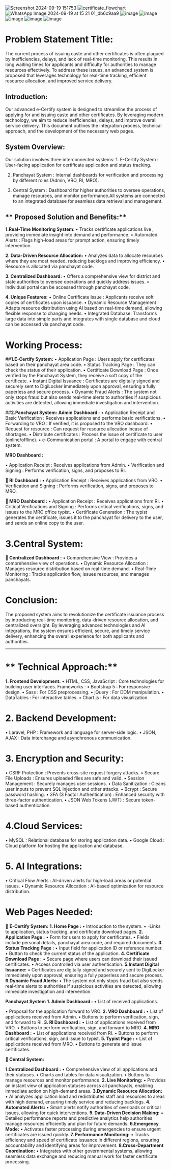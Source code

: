 ![Screenshot 2024-09-19 151753](https://github.com/user-attachments/assets/409bd1a0-cd08-49ee-b2ef-0f08f0a67128)
![certificate_flowchart](https://github.com/user-attachments/assets/b6763067-0042-41e3-8e6a-72856a96565e)
![WhatsApp Image 2024-09-19 at 15 21 01_db6c9aa9](https://github.com/user-attachments/assets/b3496be9-6aa5-4d13-bcdd-f10d137f52e3)
![image](https://github.com/user-attachments/assets/fb4567e7-321f-4e4a-812b-441dc9c723d4)
![image](https://github.com/user-attachments/assets/c34f365a-c056-4061-8fa3-5a2af3c37439)
![image](https://github.com/user-attachments/assets/7658ffb9-86bb-47a3-b380-a9333326c91d)
![image](https://github.com/user-attachments/assets/c807d467-96a7-4bf4-9fa3-bffda8fd2099)
![image](https://github.com/user-attachments/assets/f41b7c17-3f49-428e-a47a-fa886f18d436)

# **Problem Statement Title:**
The current process of issuing caste and other certificates is often plagued by inefficiencies, delays, and lack of real-time monitoring. This results in long waiting times for applicants and difficulty for authorities to manage resources effectively. To address these issues, an advanced system is proposed that leverages technology for real-time tracking, efficient resource allocation, and improved service delivery.

## **Introduction:**
Our advanced e-Certify  system is designed to streamline the process of applying for and issuing caste and other certificates. By leveraging modern technology, we aim to reduce inefficiencies, delays, and improve overall service delivery. This document outlines the integration process, technical approach, and the development of the necessary web pages.

## **System Overview:**
Our solution involves three interconnected systems:                                                                                                                                                 1.   E-Certify System  : User-facing application for certificate application and status tracking.

2.   Panchayat System  : Internal dashboards for verification and processing by different roles (Admin, VRO, RI, MRO).
   
3.   Central System  : Dashboard for higher authorities to oversee operations, manage resources, and monitor performance.All systems are connected to an integrated database for seamless data retrieval and management.

## ** Proposed Solution and Benefits:**

 **1.Real-Time Monitoring System**:
•	Tracks certificate applications live  , providing immediate insight into demand and performance.
•	Automated Alerts  : Flags high-load areas for prompt action, ensuring timely intervention.

  **2. Data-Driven Resource Allocation:**
•	Analyzes data   to allocate resources where they are most needed, reducing backlogs and improving efficiency.
•	Resource is allocated via panchayat code.

 **3. Centralized Dashboard:**
•	Offers a comprehensive view   for district and state authorities to oversee operations and quickly address issues.
•	Individual portal can be accessed through panchayat code.

   **4. Unique Features:**
•	Online Certificate Issue  : Applicants receive soft copies of certificates upon issuance.
•	Dynamic Resource Management  : Adapts resource distribution using AI based on real-time demand, allowing flexible response to changing needs.
•	Integrated   Database: Transforms large data into simple parts and integrates with single database and cloud can be accessed via panchayat code.


# **Working Process:**

##**1.E-Certify System:**
•	Application Page  : Users apply for certificates based on their panchayat area code.
•	Status Tracking Page  : They can check the status of their application.
•	Certificate Download Page  : Once verified by the Panchayat System, they receive a soft copy of the certificate.
•	Instant Digital Issuance : Certificates are digitally signed and securely sent to DigiLocker immediately upon approval, ensuring a fully paperless and secure process.
•	Dynamic Fraud Alerts : The system not only stops fraud but also sends real-time alerts to authorities if suspicious activities are detected, allowing immediate investigation and intervention.


##**2.Panchayat System:**
	**Admin Dashboard  :**
•	Application Receipt and Basic Verification  : Receives applications and performs basic verifications.
•	Forwarding to VRO  : If verified, it is proposed to the VRO dashboard.
•	Request for resource : Can request for resource allocation incase of shortages.
•	Distribute certificates : Process the issue of certificate to user (online/offline).
•	e-Communication portal : A portal to engage with central system.

**MRO Dashboard  :**

•	Application Receipt  : Receives applications from Admin.
•	Verification and Signing  : Performs verification, signs, and proposes to RI.

 **	RI Dashboard :**
•	Application Receipt  : Receives applications from VRO.
•	Verification and Signing  : Performs verification, signs, and proposes to MRO.

**	MRO Dashboard  :**
•	Application Receipt  : Receives applications from RI.
•	Critical Verifications and Signing  : Performs critical verifications, signs, and issues to the MRO office typist.
•	Certificate Generation  : The typist generates the certificate, issues it to the panchayat for delivery to the user, and sends an online copy to the user.

# **3.Central System:**

**	Centralized Dashboard  :**
•	Comprehensive View  : Provides a comprehensive view of operations.
•	Dynamic Resource Allocation  : Manages resource distribution based on real-time demand.
•	Real-Time Monitoring  : Tracks application flow, issues resources, and manages panchayats.


# **Conclusion:**
The proposed system aims to revolutionize the certificate issuance process by introducing real-time monitoring, data-driven resource allocation, and centralized oversight. By leveraging advanced technologies and AI integrations, the system ensures efficient, secure, and timely service delivery, enhancing the overall experience for both applicants and authorities.

---

# ** Technical Approach:**

  **1. Frontend Development:**
•	HTML, CSS, JavaScript  : Core technologies for building user interfaces.
Frameworks  :
•	Bootstrap 5  : For responsive design.
•	Sass  : For CSS preprocessing.
•	jQuery  : For DOM manipulation.
•	DataTables  : For interactive tables.
•	Chart.js  : For data visualization.

 # **2. Backend Development:**
•	Laravel, PHP  : Framework and language for server-side logic.
•	JSON, AJAX  : Data interchange and asynchronous communication.

 # **3. Encryption and Security:**
•	CSRF Protection  : Prevents cross-site request forgery attacks.
•	Secure File Uploads  : Ensures uploaded files are safe and valid.
•	Session Management  : Securely manages user sessions.
•	Data Sanitization  : Cleans user inputs to prevent SQL injection and other attacks.
•	Bcrypt  : Secure password hashing.
•	3FA (3 Factor Authentication)  : Enhanced security with three-factor authentication.
•	JSON Web Tokens (JWT)  : Secure token-based authentication.

  # **4.Cloud Services:**
•	MySQL  : Relational database for storing application data.
•	Google Cloud  : Cloud platform for hosting the application and database.


# **5. AI Integrations:**
•	Critical Flow Alerts  : AI-driven alerts for high-load areas or potential issues.
•	Dynamic Resource Allocation  : AI-based optimization for resource distribution.

 
# **Web Pages Needed:**

	**E-Certify System:**
                **1.   Home Page  :**
•	Introduction to the system.
•	-Links to application, status tracking, and certificate download pages.
                  **2.   Application Page  :**
•	Form for users to apply for certificates.
•	Fields include personal details, panchayat area code, and required documents.
                 **3.   Status Tracking Page  :**
•	Input field for application ID or reference number.
•	Button to check the current status of the application.
                 **4.   Certificate Download Page  :**
•	Secure page where users can download their issued certificates.
•	Access controlled via user authentication.
                  **5.Instant Digital Issuance:**
•	Certificates are digitally signed and securely sent to DigiLocker immediately upon approval, ensuring a fully paperless and secure process.
                   **6.Dynamic Fraud Alerts:**
•	The system not only stops fraud but also sends real-time alerts to authorities if suspicious activities are detected, allowing immediate investigation and intervention.

**Panchayat System**
                  **1.   Admin Dashboard  :**
•	List of received applications.

•	Proposal  for the application forward to VRO.
                  **2.   VRO Dashboard  :**
•	List of applications received from Admin.
•	Buttons to perform verification, sign, and forward to RI.
                  **3.   RI Dashboard  :**
•	List of applications received from VRO.
•	Buttons to perform verification, sign, and forward to MRO.
                     **4.   MRO Dashboard  :**
•	List of applications received from RI.
•	Buttons to perform critical verifications, sign, and issue to typist.
                  **5.   Typist Page  :**
•	List of applications received from MRO.
•	Buttons to generate and issue certificates.


**	Central System:**

**1.Centralized Dashboard  :**
•	Comprehensive view of all applications and their statuses.
•	Charts and tables for data visualization.
•	Buttons to manage resources and monitor performance.
                **2. Live Monitoring:**
•	Provides an instant view of application statuses across all panchayats, enabling immediate action on high-demand areas.
                **3.Dynamic Resource Allocation:** 
•	AI analyzes application load and redistributes staff and resources to areas with high demand, ensuring timely service and reducing backlogs.
                **4. Automated Alerts:**
•	Smart alerts notify authorities of overloads or critical issues, allowing for quick interventions.
               **5. Data-Driven Decision Making:**
•	Detailed performance reports and predictive analytics help authorities manage resources efficiently and plan for future demands.
              **6.Emergency Mode:**
•	Activates faster processing during emergencies to ensure urgent certificates are issued quickly.
             **7.  Performance Monitoring:**
•	Tracks efficiency and speed of certificate issuance in different regions, ensuring accountability and identifying areas for improvement.
            **8.Cross-Department Coordination:**
•	Integrates with other governmental systems, allowing seamless data exchange and reducing manual work for faster certificate processing.



